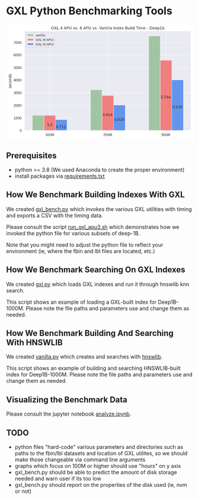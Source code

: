 
# GXL Python Benchmarking Tools

![Index Build Times With GXL](img/gxl_4vs8__vanilla_index_build_time_total.png)

## Prerequisites

* python >= 3.8 (We used Anaconda to create the proper environment)
* install packages via [requirements.txt](requirements.txt)

## How We Benchmark Building Indexes With GXL

We created [gxl_bench.py](gxl_bench.py) which invokes the various GXL utilities with timing and exports a CSV with the timing data.

Please consult the script [run_gxl_apu3.sh](run_gxl_apu3.sh)  which demonstrates how we invoked the python file for various subsets of deep-1B.

Note that you might need to adjust the python file to reflect your environment (ie, where the fbin and lbl files are located, etc.)

## How We Benchmark Searching On GXL Indexes

We created [gxl.py](gxl.py) which loads GXL indexes and run it through hnswlib knn search. 

This script shows an example of loading a GXL-built index for Deep1B-1000M. Please note the file paths and parameters use and change them as needed.

## How We Benchmark Building And Searching With HNSWLIB

We created [vanilla.py](vanilla.py) which creates and searches with [hnswlib](https://github.com/nmslib/hnswlib/tree/master). 

This script shows an example of building and searching HNSWLIB-built index for Deep1B-1000M. Please note the file paths and parameters use and change them as needed.

## Visualizing the Benchmark Data

Please consult the jupyter notebook [analyze.ipynb](analyze.ipynb).

## TODO

* python files "hard-code" various parameters and directories such as paths to the fbin/lbl datasets and location of GXL utilites, so we should make those changeable via command line arguments
* graphs which focus on 100M or higher should use "hours" on y axis
* gxl_bench.py should be able to predict the amount of disk storage needed and warn user if its too low
* gxl_bench.py should report on the properties of the disk used (ie, nvm or not)
 

